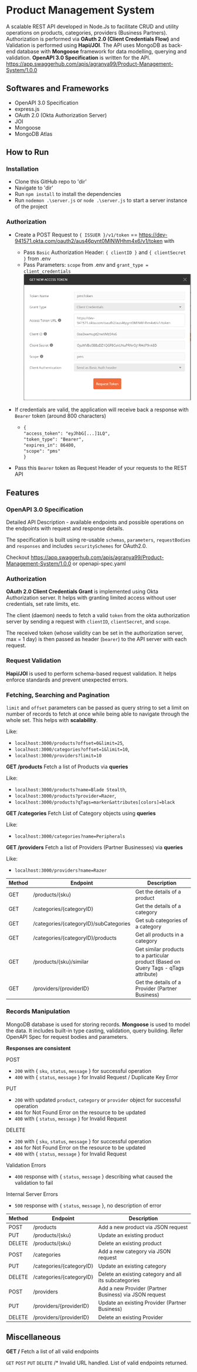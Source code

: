 # Product Management System

A scalable REST API developed in Node.Js to facilitate CRUD and utility operations on products, categories, providers (Business Partners). Authorization is performed via **OAuth 2.0 (Client Credentials Flow)** and Validation is performed using **Hapi/JOI**. The API uses MongoDB as back-end database with **Mongoose** framework for data modelling, querying and validation. **OpenAPI 3.0 Specification** is written for the API. <https://app.swaggerhub.com/apis/agranya99/Product-Management-System/1.0.0>

## Softwares and Frameworks
- OpenAPI 3.0 Specification
- express.js
- OAuth 2.0 (Okta Authorization Server)
- JOI 
- Mongoose
- MongoDB Atlas

## How to Run

### Installation

- Clone this GitHub repo to 'dir'
- Navigate to 'dir'
- Run `npm install` to install the dependencies
- Run `nodemon .\server.js` or `node .\server.js` to start a server instance of the project

### Authorization

- Create a POST Request to `{ ISSUER }/v1/token` == <https://dev-941571.okta.com/oauth2/aus46pynt0MINWHhm4x6/v1/token>  with
  - Pass `Basic` Authorization Header: `{ clientID }` and `{ clientSecret }` from .env
  - Pass Parameters: `scope` from .env and `grant_type = client_credentials`
  ![Postman Auth Image](https://github.com/agranya99/Product-Management-System/blob/master/screenshots/getAccessToken.png "Postman Example")
  
- If credentials are valid, the application will receive back a response with `Bearer` token (around 800 characters)
  - ```
    {
    "access_token": "eyJhbG[...]1LQ",
    "token_type": "Bearer",
    "expires_in": 86400,
    "scope": "pms"
    }
    ```
    
- Pass this `Bearer` token as Request Header of your requests to the REST API
  

## Features

### OpenAPI 3.0 Specification
Detailed API Description - available endpoints and possible operations on the endpoints with request and response details.

The specification is built using re-usable `schemas`, `parameters`, `requestBodies` and `responses` and includes `securitySchemes` for OAuth2.0.

Checkout <https://app.swaggerhub.com/apis/agranya99/Product-Management-System/1.0.0> or openapi-spec.yaml

### Authorization 
**OAuth 2.0 Client Credentials Grant** is implemented using Okta Authorization server. It helps with granting limited access without user credentials, set rate limits, etc.

The client (daemon) needs to fetch a valid `token` from the okta authorization server by sending a request with `clientID`, `clientSecret`, and `scope`.

The received token (whose validity can be set in the authorization server, max = 1 day) is then passed as header (`bearer`) to the API server with each request.

### Request Validation
**Hapi/JOI** is used to perform schema-based request validation. It helps enforce standards and prevent unexpected errors.

### Fetching, Searching and Pagination
`limit` and `offset` parameters can be passed as query string to set a limit on number of records to fetch at once while being able to navigate through the whole set. This helps with **scalability**. 

Like:
- `localhost:3000/products?offset=0&limit=25`,
- `localhost:3000/categories?offset=1&limit=10`,
- `localhost:3000/providers?limit=10`

**GET /products**
Fetch a list of Products via **queries**

Like:
- `localhost:3000/products?name=Blade Stealth`,
- `localhost:3000/products?provider=Razer`,
- `localhost:3000/products?qTags=marker&attributes[colors]=black`

**GET /categories**
Fetch List of Category objects using **queries**

Like:
- `localhost:3000/categories?name=Peripherals`

**GET /providers**
Fetch a list of Providers (Partner Businesses) via **queries**

Like:
- `localhost:3000/providers?name=Razer`


| Method | Endpoint                               | Description                                                                           |
|--------|----------------------------------------|---------------------------------------------------------------------------------------|
| GET    | /products/{sku}                        | Get the details of a product                                                          |
| GET    | /categories/{categoryID}               | Get the details of a category                                                         |
| GET    | /categories/{categoryID}/subCategories | Get sub categories of a category                                                      |
| GET    | /categories/{categoryID}/products      | Get all products in a category                                                        |
| GET    | /products/{sku}/similar            | Get similar products to a particular product (Based on Query Tags -  qTags attribute) |
| GET    | /providers/{providerID}                | Get the details of a Provider (Partner Business)                                      |


### Records Manipulation
MongoDB database is used for storing records. **Mongoose** is used  to model the data. It includes built-in type casting, validation, query building. Refer OpenAPI Spec for request bodies and parameters.

**Responses are consistent**

POST
- `200` with { `sku`, `status`, `message` } for successful operation
- `400` with { `status`, `message` } for Invalid Request / Duplicate Key Error

PUT
- `200` with updated `product`, `category` or `provider` object for successful operation
- `404` for Not Found Error on the resource to be updated
- `400` with { `status`, `message` } for Invalid Request

DELETE
- `200` with { `sku`, `status`, `message` } for successful operation
- `404` for Not Found Error on the resource to be updated
- `400` with { `status`, `message` } for Invalid Request

Validation Errors
- `400` response with { `status`, `message` } describing what caused the validation to fail

Internal Server Errors
- `500` response with { `status`, `message` }, no description of error


| Method | Endpoint                               | Description                                                                           |
|--------|----------------------------------------|---------------------------------------------------------------------------------------|
| POST   | /products                              | Add a new product via JSON request                                                    |
| PUT    | /products/{sku}                        | Update an existing product                                                            |
| DELETE | /products/{sku}                        | Delete an existing product                                                            |
| POST   | /categories                            | Add a new category via JSON request                                                   |
| PUT    | /categories/{categoryID}               | Update an existing category                                                           |
| DELETE | /categories/{categoryID}               | Delete an existing category and all its subcategories                                 |
| POST   | /providers                             | Add a new Provider (Partner Business) via JSON request                                                   |
| PUT    | /providers/{providerID}                | Update an existing Provider (Partner Business)                                        |
| DELETE | /providers/{providerID}                | Delete an existing Provider                                                           |

## Miscellaneous

**GET /**
Fetch a list of all valid endpoints

`GET` `POST` `PUT` `DELETE` /* 
Invalid URL handled. List of valid endpoints returned.
